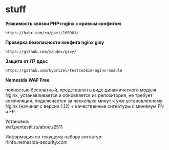 stuff
========

**Уязвимость связки PHP+nginx с кривым конфигом**

    https://habr.com/ru/post/100961/

**Проверка безопасности конфига nginx gixy**

    https://github.com/yandex/gixy/

**Защита от Л7 ддос**

    https://github.com/kyprizel/testcookie-nginx-module
    
  
**Nemesida WAF Free** 

полностью бесплатный, представлен в виде динамического модуля Nginx, устанавливается и обновляется из репозитория, не требует компиляции, подключается за несколько минут к уже установленному Nginx (начиная с версии 1.12) + качественные сигнатуры с минимум FN и FP.

Установка:   
waf.pentestit.ru/about/2511  

Информация по текущему набору сигнатур:   
rlinfo.nemesida-security.com

